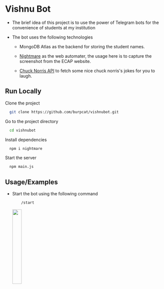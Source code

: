 
# Vishnu Bot

- The brief idea of this project is to use the power of Telegram bots for the convenience of students at my institution


- The bot uses the following technologies

    - MongoDB Atlas as the backend for storing the student names.

    - [Nightmare](https://www.npmjs.com/package/nightmare) as the web automater, the usage here is to capture the screenshot from the ECAP website.

    - [Chuck Norris API](https://api.chucknorris.io) to fetch some nice  chuck norris's jokes for you to laugh.




## Run Locally

Clone the project

```bash
  git clone https://github.com/burpcat/vishnubot.git
```

Go to the project directory

```bash
  cd vishnubot
```

Install dependencies

```bash
  npm i nightmare
```

Start the server

```bash
  npm main.js
```

  
## Usage/Examples

- Start the bot using the following command
  ```bash
      /start
  ```
  <p align="left"><img width=25% src="https://github.com/burpcat/vishnubot/blob/master/Sources/start.png"></p>
  